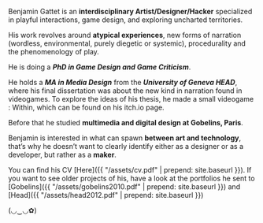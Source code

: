 
Benjamin Gattet is an **interdisciplinary Artist/Designer/Hacker** specialized in playful interactions, game design, and exploring uncharted territories.

His work revolves around **atypical experiences**, new forms of narration (wordless, environmental, purely diegetic or systemic), procedurality and the phenomenology of play.

He is doing a ***PhD in Game Design and Game Criticism***.

He holds a ***MA in Media Design*** from the ***University of Geneva HEAD***, where his final dissertation was about the new kind in narration found in videogames. To explore the ideas of his thesis, he made a small videogame : Within, which can be found on his itch.io page.

Before that he studied **multimedia and digital design at Gobelins, Paris**.

Benjamin is interested in what can spawn **between art and technology**, that’s why he doesn’t want to clearly identify either as a designer or as a developer, but rather as a **maker**.

You can find his CV [Here]({{ "/assets/cv.pdf" | prepend: site.baseurl }}).
If you want to see older projects of his, have a look at the portfolios he sent to [Gobelins]({{ "/assets/gobelins2010.pdf" | prepend: site.baseurl }}) and [Head]({{ "/assets/head2012.pdf" | prepend: site.baseurl }})

 (◡‿◡✿)


<br/>
<br/>
<br/>
